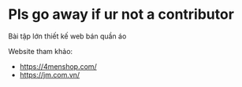 # Pls go away if ur not a contributor
Bài tập lớn thiết kế web bán quần áo

Website tham khảo:
- https://4menshop.com/
- https://jm.com.vn/
